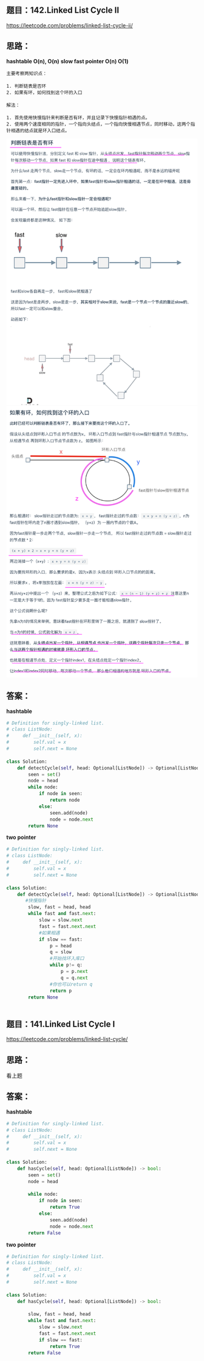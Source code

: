 ## 题目：142.Linked List Cycle II
https://leetcode.com/problems/linked-list-cycle-ii/

## 思路：
**hashtable O(n), O(n)**
**slow fast pointer O(n) O(1)**
```
主要考察两知识点：

1. 判断链表是否环
2. 如果有环，如何找到这个环的入口

解法：

1. 首先使用快慢指针来判断是否有环，并且记录下快慢指针相遇的点。
2. 使用两个速度相同的指针，一个指向头结点，一个指向快慢相遇节点，同时移动，这两个指针相遇的结点就是环入口结点。

```
![a](https://github.com/SSRRBB/Leetcode/blob/main/Images/288.png)
![a](https://github.com/SSRRBB/Leetcode/blob/main/Images/289.png)
## 答案：
**hashtable**
```python
# Definition for singly-linked list.
# class ListNode:
#     def __init__(self, x):
#         self.val = x
#         self.next = None

class Solution:
    def detectCycle(self, head: Optional[ListNode]) -> Optional[ListNode]:
        seen = set()
        node = head
        while node:
            if node in seen:
                return node
            else:
                seen.add(node)
                node = node.next
        return None
```

**two pointer**
```python
# Definition for singly-linked list.
# class ListNode:
#     def __init__(self, x):
#         self.val = x
#         self.next = None

class Solution:
    def detectCycle(self, head: Optional[ListNode]) -> Optional[ListNode]:
       #快慢指针
        slow, fast = head, head
        while fast and fast.next:
            slow = slow.next
            fast = fast.next.next
            #如果相遇
            if slow == fast:
                p = head
                q = slow
                #开始找环入库口
                while p!= q:
                    p = p.next
                    q = q.next
                #你也可以return q
                return p
        return None
    

```

## 题目：141.Linked List Cycle I
https://leetcode.com/problems/linked-list-cycle/

## 思路：
看上题

## 答案：
**hashtable**
```python
# Definition for singly-linked list.
# class ListNode:
#     def __init__(self, x):
#         self.val = x
#         self.next = None

class Solution:
    def hasCycle(self, head: Optional[ListNode]) -> bool:
        seen = set()
        node = head
        
        while node:
            if node in seen:
                return True
            else:
                seen.add(node)
                node = node.next
        return False
```

**two pointer**
```python
# Definition for singly-linked list.
# class ListNode:
#     def __init__(self, x):
#         self.val = x
#         self.next = None

class Solution:
    def hasCycle(self, head: Optional[ListNode]) -> bool:
    
        slow, fast = head, head
        while fast and fast.next:
            slow = slow.next
            fast = fast.next.next
            if slow == fast:
                return True
        return False

```
